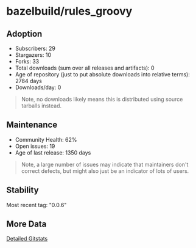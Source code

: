 # bazelbuild/rules_groovy

## Adoption

- Subscribers: 29
- Stargazers: 10
- Forks: 33
- Total downloads (sum over all releases and artifacts): 0
- Age of repository (just to put absolute downloads into relative terms): 2784 days
- Downloads/day: 0

> Note, no downloads likely means this is distributed using source tarballs instead.

## Maintenance

- Community Health: 62%
- Open issues: 19
- Age of last release: 1350 days

> Note, a large number of issues may indicate that maintainers don't correct defects, but might also
> just be an indicator of lots of users.

## Stability

Most recent tag: "0.0.6"

## More Data

[Detailed Gitstats](/bazel-catalog/gitstats/bazelbuild/rules_groovy)

